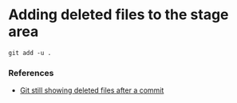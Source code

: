 # Adding deleted files to the stage area

```
git add -u .
```

### References

- [Git still showing deleted files after a commit](https://stackoverflow.com/questions/4307728/git-still-showing-deleted-files-after-a-commit)
